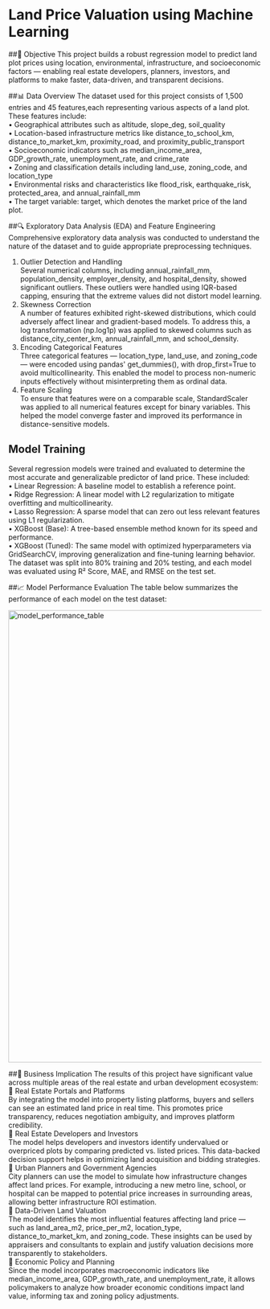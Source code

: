 # Land Price Valuation using Machine Learning

##📌 Objective
This project builds a robust regression model to predict land plot prices using location, environmental, infrastructure, and socioeconomic factors — enabling real estate developers, planners, investors, and platforms to make faster, data-driven, and transparent decisions.<br>

##📊 Data Overview
The dataset used for this project consists of 1,500 entries and 45 features,each representing various aspects of a land plot. These features include:<br>
•	Geographical attributes such as altitude, slope_deg, soil_quality <br>
•	Location-based infrastructure metrics like distance_to_school_km, distance_to_market_km, proximity_road, and proximity_public_transport <br>
•	Socioeconomic indicators such as median_income_area, GDP_growth_rate, unemployment_rate, and crime_rate <br>
•	Zoning and classification details including land_use, zoning_code, and location_type <br>
•	Environmental risks and characteristics like flood_risk, earthquake_risk, protected_area, and annual_rainfall_mm <br>
•	The target variable: target, which denotes the market price of the land plot. <br>

##🔍 Exploratory Data Analysis (EDA) and Feature Engineering
Comprehensive exploratory data analysis was conducted to understand the nature of the dataset and to guide appropriate preprocessing techniques.<br>
1. Outlier Detection and Handling <br>
Several numerical columns, including annual_rainfall_mm, population_density, employer_density, and hospital_density, showed significant outliers. These outliers were handled using IQR-based capping, ensuring that the extreme values did not distort model learning.<br>
2. Skewness Correction <br>
A number of features exhibited right-skewed distributions, which could adversely affect linear and gradient-based models. To address this, a log transformation (np.log1p) was applied to skewed columns such as distance_city_center_km, annual_rainfall_mm, and school_density.<br>
3. Encoding Categorical Features <br>
Three categorical features — location_type, land_use, and zoning_code — were encoded using pandas' get_dummies(), with drop_first=True to avoid multicollinearity. This enabled the model to process non-numeric inputs effectively without misinterpreting them as ordinal data.<br>
4. Feature Scaling <br>
To ensure that features were on a comparable scale, StandardScaler was applied to all numerical features except for binary variables. This helped the model converge faster and improved its performance in distance-sensitive models.<br>

## Model Training
Several regression models were trained and evaluated to determine the most accurate and generalizable predictor of land price. These included: <br>
•	Linear Regression: A baseline model to establish a reference point. <br>
•	Ridge Regression: A linear model with L2 regularization to mitigate overfitting and multicollinearity. <br>
•	Lasso Regression: A sparse model that can zero out less relevant features using L1 regularization. <br>
•	XGBoost (Base): A tree-based ensemble method known for its speed and performance. <br>
•	XGBoost (Tuned): The same model with optimized hyperparameters via GridSearchCV, improving generalization and fine-tuning learning behavior. <br>
The dataset was split into 80% training and 20% testing, and each model was evaluated using R² Score, MAE, and RMSE on the test set. <br>

##📈 Model Performance Evaluation
The table below summarizes the performance of each model on the test dataset:

<img src="" alt=" model_performance_table" width="900" height="900">

##💼 Business Implication
The results of this project have significant value across multiple areas of the real estate and urban development ecosystem: <br>
🔹 Real Estate Portals and Platforms <br>
By integrating the model into property listing platforms, buyers and sellers can see an estimated land price in real time. This promotes price transparency, reduces negotiation ambiguity, and improves platform credibility.<br>
🔹 Real Estate Developers and Investors <br>
The model helps developers and investors identify undervalued or overpriced plots by comparing predicted vs. listed prices. This data-backed decision support helps in optimizing land acquisition and bidding strategies.<br>
🔹 Urban Planners and Government Agencies <br>
City planners can use the model to simulate how infrastructure changes affect land prices. For example, introducing a new metro line, school, or hospital can be mapped to potential price increases in surrounding areas, allowing better infrastructure ROI estimation. <br>
🔹 Data-Driven Land Valuation <br>
The model identifies the most influential features affecting land price — such as land_area_m2, price_per_m2, location_type, distance_to_market_km, and zoning_code. These insights can be used by appraisers and consultants to explain and justify valuation decisions more transparently to stakeholders. <br>
🔹 Economic Policy and Planning <br>
Since the model incorporates macroeconomic indicators like median_income_area, GDP_growth_rate, and unemployment_rate, it allows policymakers to analyze how broader economic conditions impact land value, informing tax and zoning policy adjustments.<br>








